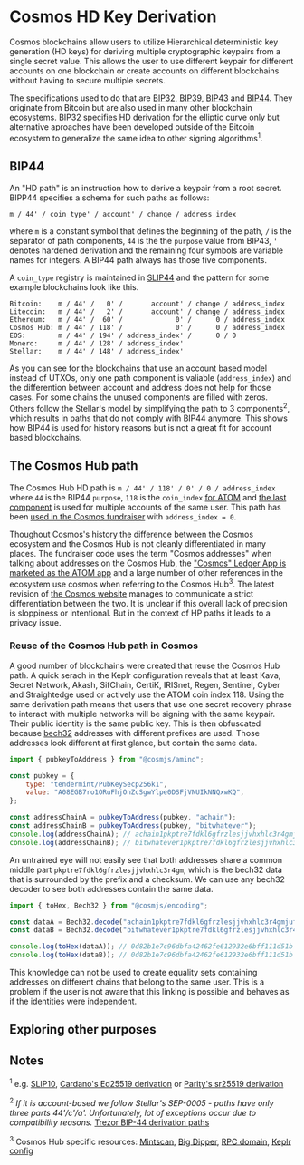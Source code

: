 # Cosmos HD Key Derivation

Cosmos blockchains allow users to utilize Hierarchical deterministic key generation (HD keys) for
deriving multiple cryptographic keypairs from a single secret value. This allows the user to use
different keypair for different accounts on one blockchain or create accounts on different
blockchains without having to secure multiple secrets.

The specifications used to do that are [BIP32], [BIP39], [BIP43] and [BIP44]. They originate from
Bitcoin but are also used in many other blockchain ecosystems. BIP32 specifies HD derivation for the
elliptic curve only but alternative aproaches have been developed outside of the Bitcoin ecosystem
to generalize the same idea to other signing algorithms<sup>1</sup>.

## BIP44

An "HD path" is an instruction how to derive a keypair from a root secret. BIPP44 specifies a schema
for such paths as follows:

```
m / 44' / coin_type' / account' / change / address_index
```

where `m` is a constant symbol that defines the beginning of the path, `/` is the separator of path
components, `44` is the the `purpose` value from BIP43, `'` denotes hardened derivation and the
remaining four symbols are variable names for integers. A BIP44 path always has those five
components.

A `coin_type` registry is maintained in [SLIP44] and the pattern for some example blockchains look
like this.

```
Bitcoin:    m / 44' /   0' /       account' / change / address_index
Litecoin:   m / 44' /   2' /       account' / change / address_index
Ethereum:   m / 44' /  60' /             0' /      0 / address_index
Cosmos Hub: m / 44' / 118' /             0' /      0 / address_index
EOS:        m / 44' / 194' / address_index' /      0 / 0
Monero:     m / 44' / 128' / address_index'
Stellar:    m / 44' / 148' / address_index'
```

As you can see for the blockchains that use an account based model instead of UTXOs, only one path
component is valiable (`address_index`) and the differention between account and address does not
help for those cases. For some chains the unused components are filled with zeros. Others follow the
Stellar's model by simplifying the path to 3 components<sup>2</sup>, which results in paths that do
not comply with BIP44 anymore. This shows how BIP44 is used for history reasons but is not a great
fit for account based blockchains.

## The Cosmos Hub path

The Cosmos Hub HD path is `m / 44' / 118' / 0' / 0 / address_index` where `44` is the BIP44
`purpose`, `118` is the `coin_index` [for ATOM][slip44] and
[the last component](https://github.com/cosmos/cosmos-sdk/issues/4278#issuecomment-561238038) is
used for multiple accounts of the same user. This path has been [used in the Cosmos
fundraiser][fundraiser path] with `address_index = 0`.

Thoughout Cosmos's history the difference between the Cosmos ecosystem and the Cosmos Hub is not
cleanly differentiated in many places. The fundraiser code uses the term "Cosmos addresses" when
talking about addresses on the Cosmos Hub, the
["Cosmos" Ledger App is marketed as the ATOM app](https://support.ledger.com/hc/en-us/articles/360013713840-Cosmos-ATOM-)
and a large number of other references in the ecosystem use cosmos when referring to the Cosmos
Hub<sup>3</sup>. The latest revision of [the Cosmos website](https://cosmos.network) manages to
communicate a strict differentiation between the two. It is unclear if this overall lack of
precision is sloppiness or intentional. But in the context of HP paths it leads to a privacy issue.

### Reuse of the Cosmos Hub path in Cosmos

A good number of blockchains were created that reuse the Cosmos Hub path. A quick serach in the
Keplr configuration reveals that at least Kava, Secret Network, Akash, SifChain, CertiK, IRISnet,
Regen, Sentinel, Cyber and Straightedge used or actively use the ATOM coin index 118. Using the same
derivation path means that users that use one secret recovery phrase to interact with multiple
networks will be signing with the same keypair. Their public identity is the same public key. This
is then obfuscated because [bech32][bip173] addresses with different prefixes are used. Those
addresses look different at first glance, but contain the same data.

```js
import { pubkeyToAddress } from "@cosmjs/amino";

const pubkey = {
    type: "tendermint/PubKeySecp256k1",
    value: "A08EGB7ro1ORuFhjOnZcSgwYlpe0DSFjVNUIkNNQxwKQ",
};

const addressChainA = pubkeyToAddress(pubkey, "achain");
const addressChainB = pubkeyToAddress(pubkey, "bitwhatever");
console.log(addressChainA); // achain1pkptre7fdkl6gfrzlesjjvhxhlc3r4gmjufvfw
console.log(addressChainB); // bitwhatever1pkptre7fdkl6gfrzlesjjvhxhlc3r4gmtwnu3c
```

An untrained eye will not easily see that both addresses share a common middle part
`pkptre7fdkl6gfrzlesjjvhxhlc3r4gm`, which is the bech32 data that is surrounded by the prefix and a
checksum. We can use any bech32 decoder to see both addresses contain the same data.

```js
import { toHex, Bech32 } from "@cosmjs/encoding";

const dataA = Bech32.decode("achain1pkptre7fdkl6gfrzlesjjvhxhlc3r4gmjufvfw").data;
const dataB = Bech32.decode("bitwhatever1pkptre7fdkl6gfrzlesjjvhxhlc3r4gmtwnu3c").data;

console.log(toHex(dataA)); // 0d82b1e7c96dbfa42462fe612932e6bff111d51b
console.log(toHex(dataB)); // 0d82b1e7c96dbfa42462fe612932e6bff111d51b
```

This knowledge can not be used to create equality sets containing addresses on different chains that
belong to the same user. This is a problem if the user is not aware that this linking is possible
and behaves as if the identities were independent.

## Exploring other purposes

## Notes

<sup>1</sup> e.g. [SLIP10],
[Cardano's Ed25519 derivation](https://docs.cardano.org/projects/cardano-wallet/en/latest/About-Address-Derivation.html)
or
[Parity's sr25519 derivation](https://github.com/paritytech/parity-signer/blob/c6b30f5648f8a1abc6481695d747a9ed15c151d5/docs/tutorials/Hierarchical-Deterministic-Key-Derivation.md)

<sup>2</sup> _If it is account-based we follow Stellar's SEP-0005 - paths have only three parts
44'/c'/a'. Unfortunately, lot of exceptions occur due to compatibility reasons._
[Trezor BIP-44 derivation paths](https://github.com/trezor/trezor-firmware/blob/4e005de0/docs/misc/coins-bip44-paths.md)

<sup>3</sup> Cosmos Hub specific resources: [Mintscan](https://www.mintscan.io/cosmos),
[Big Dipper](https://cosmos.bigdipper.live/), [RPC domain](https://rpc.cosmos.network/),
[Keplr config](https://github.com/chainapsis/keplr-extension/blob/v0.8.8/packages/extension/src/config.ts#L62-L67)

[bip32]: https://github.com/bitcoin/bips/blob/master/bip-0032.mediawiki
[bip39]: https://github.com/bitcoin/bips/blob/master/bip-0039.mediawiki
[bip43]: https://github.com/bitcoin/bips/blob/master/bip-0043.mediawiki
[bip44]: https://github.com/bitcoin/bips/blob/master/bip-0044.mediawiki
[bip173]: https://github.com/bitcoin/bips/blob/master/bip-0173.mediawiki
[slip10]: https://github.com/satoshilabs/slips/blob/master/slip-0010.md
[slip44]: https://github.com/satoshilabs/slips/blob/master/slip-0044.md
[fundraiser path]: https://github.com/cosmos/fundraiser-cli/blob/2.11.3/golang/main.go#L90
